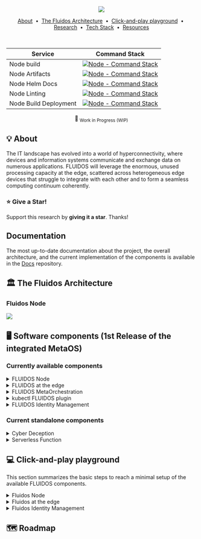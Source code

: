 <div style="text-align:center"><img src=".assets/img/fluidos-banner.png" style="max-width: 60%;"/></div>


<p align="center">
  <a href="#bulb-about">About</a> &nbsp;&bull;&nbsp;
  <a href="#classical_building-the-fluidos-architecture">The Fluidos Architecture</a> &nbsp;&bull;&nbsp;
  <a href="#computer-click-and-play-playground">Click-and-play playground</a> &nbsp;&bull;&nbsp;
  <a href="#mag_right-research">Research</a> &nbsp;&bull;&nbsp;
  <a href="#toolbox-tech-stack">Tech Stack</a> &nbsp;&bull;&nbsp;
  <a href="#book-references-and-resources">Resources</a>
</p>

<br>

<div align="center">

|Service|Command Stack|
|---------------|:----------------------------------------------------------------------------------------------------------------------------------------------------------------------------------------------------------------------------------------:
| Node build      |          [![Node - Command Stack](https://github.com/fluidos-project/node/actions/workflows/build.yaml/badge.svg)](https://github.com/fluidos-project/node/actions/workflows/build.yaml)
| Node Artifacts     |          [![Node - Command Stack](https://github.com/fluidos-project/node/actions/workflows/check_artifacts.yaml/badge.svg)](https://github.com/fluidos-project/node/actions/workflows/check_artifacts.yaml)
| Node Helm Docs     |          [![Node - Command Stack](https://github.com/fluidos-project/node/actions/workflows/check-helm-documentation.yml/badge.svg)](https://github.com/fluidos-project/node/actions/workflows/check-helm-documentation.yml)
| Node Linting    |          [![Node - Command Stack](https://github.com/fluidos-project/node/actions/workflows/lint.yaml/badge.svg)](https://github.com/fluidos-project/node/actions/workflows/lint.yaml)
| Node Build Deployment    |          [![Node - Command Stack](https://github.com/fluidos-project/node/actions/workflows/pages/pages-build-deployment/badge.svg)](https://github.com/fluidos-project/node/actions/workflows/pages/pages-build-deployment)


 :construction: <sub>Work in Progress (WIP)</sub>

</div>


## :bulb: About

The IT landscape has evolved into a world of hyperconnectivity, where devices and information systems communicate and exchange data on numerous applications. FLUIDOS will leverage the enormous, unused processing capacity at the edge, scattered across heterogeneous edge devices that struggle to integrate with each other and to form a seamless computing continuum coherently.

### :star: Give a Star!

Support this research by **giving it a star**. Thanks!

## Documentation

The most up-to-date documentation about the project, the overall architecture, and the current implementation of the components is available in the [Docs](https://github.com/fluidos-project/Docs) repository.

## :classical_building: The Fluidos Architecture

### Fluidos Node
<div><img src=".assets/img/fluidos-node.png" style="max-width: 50%;"/></div>


## :desktop_computer: Software components (1st Release of the integrated MetaOS)

### Currently available components

<details>
    <summary> FLUIDOS Node </summary>

- A component that can consist of either a single device or a set of devices, primarily serving as a representation of a Kubernetes cluster. It is managed by a single Kubernetes Control Plane. For additional information, check the [FLUIDOS node repository](https://github.com/fluidos-project/node).

- [FLUIDOS Node 1st Release](https://github.com/fluidos-project/node/releases/tag/v0.0.3)

</details>


<details>
    <summary> FLUIDOS at the edge</summary>

- FLUIDOS at the edge: a minimal architecture for running the FLUIDOS components at the edge of the network on some STM boards, leveraging KubeEdge. For additional information, check the [FLUIDOS at the Edge repository](https://github.com/fluidos-project/fluidos-edge).

- [FLUIDOS at the edge 1st Release](https://github.com/fluidos-project/fluidos-edge/releases/tag/v0.1)

</details>

<details>
    <summary> FLUIDOS MetaOrchestration</summary>

- FLUIDOS meta-orchestration:
    This component provides functionality to perform intent-based meta orchestration of workloads within FLUIDOS continuum.
    The component relies on the functionality provided by the FLUIDOS node (see above) to perform resource discovery and acquisition.
    The project itself is extensible, allowing the definition of specific models, or rule/heuristics, for the orchestration of the deployed workloads. For additional information, check the [FLUIDOS model-based Meta Orchestration repository](https://github.com/fluidos-project/fluidos-modelbased-metaorchestrator/).

- [FLUIDOS meta-orchestration 1st Release](https://github.com/fluidos-project/fluidos-modelbased-metaorchestrator/releases/tag/v0.0.3)

</details>

<details>
    <summary> kubectl FLUIDOS plugin</summary>

- kubectl FLUIDOS plugin:
    This project provides an extension (plugin) to kubectl to seamlessly interact with FLUIDOS components, namely meta-orchestrator(s).
    The project is developed using Python, and it acts as a bridge between traditional kubernetes requests and the one processed by the model-based meta orchestrator.
    Note that the pluging also allows interaction with the MSPL-based meta-orchestrator, thus providing a developer a single tool for transparently interacting with the FLUIDOS components. For additional information, check the [kubectl FLUIDOS plugin](https://github.com/fluidos-project/kubectl-fluidos-plugin/).

- [kubectl FLUIDOS plugin 1st Release](https://github.com/fluidos-project/kubectl-fluidos-plugin/releases/tag/0.0.1)

</details>

<details>
    <summary> FLUIDOS Identity Management</summary>

- FLUIDOS Identity Management:
    This component consists in an Aries agent modified for use dp-abc cryptography combined with Hyperledger Fabric as VDR to provide a very powerful interface when working with DID's, issuing VCredentials or using smart contracts. 
    These tools will help to secure any scenario that may occur in FLUIDOS and bring us an API with which we can, among other things; issue VCredentials, create DIDs for FLUIDS entities, create Verifiable Presentations from VCredentials and verify said VCredentials/VPresentations. For additional information, check the [Fluidos Identity Management Aries Framework](https://github.com/fluidos-project/idm-fluidos-aries-framework-go).

- [FLUIDOS Identity Management 1st Release](https://github.com/fluidos-project/idm-fluidos-aries-framework-go/releases/tag/v.1.0.0)

</details>

### Current standalone components

<details>
    <summary> Cyber Deception </summary>

- A component to provide Cloud Native Cyber Deception as a service, thus enhancing the overall security of the FLUIDOS ecosystem. For additional information, check the [Cyber Deception repository](https://github.com/fluidos-project/cyber-deception).

- [Cyber Deception 1st Release](https://github.com/fluidos-project/cyber-deception/releases/tag/v0.0.1)

</details>

<details>
    <summary> Serverless Function</summary>

- We leverage [fission.io](https://fission.io/), a framework for serverless functions on Kubernetes, to seamlessly execute functions in a multi-cluster environment based on FLUIDOS (or Liqo). This enables developers to deploy lightweight, event-driven code that scales dynamically on demand. A detailed description of the installation steps is provided at page [Serverless in multi-cluster environment](https://github.com/fluidos-project/multi-cluster-serverless-functions).

</details>

## :computer: Click-and-play playground
This section summarizes the basic steps to reach a minimal setup of the available FLUIDOS components.

<details>
    <summary> Fluidos Node </summary>

### Fluidos Node

- You can set up a FLUIDOS Node testbed using KIND (Kubernetes in Docker), which represents the simplest method to install this software on your local machine. [Begin your journey here.](https://github.com/fluidos-project/node/tree/main/testbed/kind).

</details>

<details>
    <summary> Fluidos at the edge </summary>

### Fluidos at the edge

- A minimal architecture for running the FLUIDOS components at the edge of the network on some STM boards, leveraging KubeEdge.

</details>

<details>
    <summary> Fluidos Identity Management</summary>

### Fluidos Identity Management
- To build a functional demo of the component, check the following guide [Fluidos Identity Management Guideline](https://github.com/fluidos-project/idm-fluidos-aries-framework-go/blob/main/README.md).

</details>  


## :world_map: Roadmap

